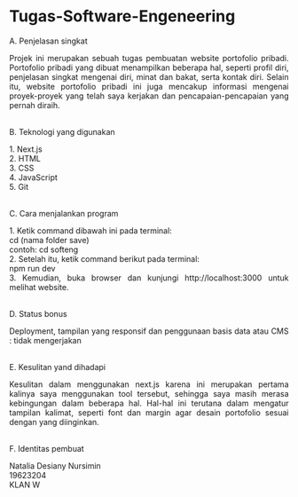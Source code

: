 # Tugas-Software-Engeneering

A. Penjelasan singkat
<div style="text-align: justify">
Projek ini merupakan sebuah tugas pembuatan website portofolio pribadi. Portofolio pribadi yang dibuat menampilkan beberapa hal, seperti profil diri, penjelasan singkat mengenai diri, minat dan bakat, serta kontak diri. Selain itu, website portofolio pribadi ini juga mencakup informasi mengenai proyek-proyek yang telah saya kerjakan dan pencapaian-pencapaian yang pernah diraih. </div>
<br>

B. Teknologi yang digunakan
<div style="text-align: justify">
1. Next.js <br>
2. HTML <br>
3. CSS <br>
4. JavaScript <br>
5. Git  
</div>
<br>

C. Cara menjalankan program
<div style="text-align: justify">
1. Ketik command dibawah ini pada terminal: <br>
cd (nama folder save) <br>
contoh:
cd softeng <br>
2. Setelah itu, ketik command berikut pada terminal: <br>
npm run dev <br>
3. Kemudian, buka browser dan kunjungi http://localhost:3000 untuk melihat website.
</div>
<br>

D. Status bonus
<div style="text-align: justify">
Deployment, tampilan yang responsif dan penggunaan basis data atau CMS : tidak mengerjakan
</div>
<br>

E. Kesulitan yand dihadapi
<div style="text-align: justify">
Kesulitan dalam menggunakan next.js karena ini merupakan pertama kalinya saya menggunakan tool tersebut, sehingga saya masih merasa kebingungan dalam beberapa hal. Hal-hal ini terutana dalam mengatur tampilan kalimat, seperti font dan margin agar desain portofolio sesuai dengan yang diinginkan.
</div>
<br>

F. Identitas pembuat
<div style="text-align: justify">
Natalia Desiany Nursimin <br>
19623204 <br>
KLAN W 
</div>
